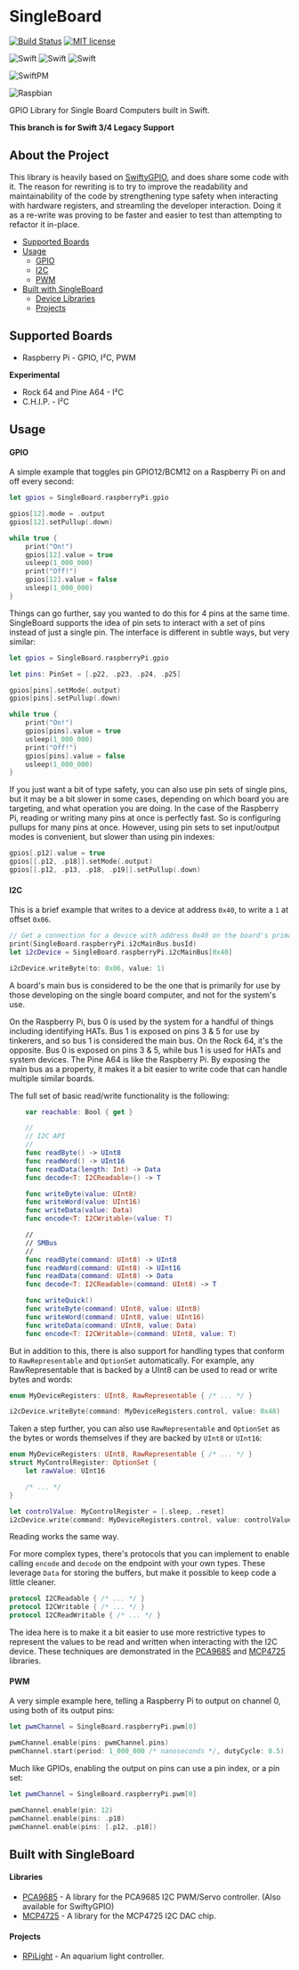# SingleBoard

[![Build Status](https://github.com/Kaiede/SingleBoard/workflows/CI/badge.svg)](https://github.com/Kaiede/SingleBoard/actions)
[![MIT license](http://img.shields.io/badge/license-MIT-brightgreen.svg)](http://opensource.org/licenses/MIT)

![Swift](https://img.shields.io/badge/Swift-5.x-brightgreen.svg?style=flat)
![Swift](https://img.shields.io/badge/Swift-4.x-brightgreen.svg?style=flat)
![Swift](https://img.shields.io/badge/Swift-3.x-brightgreen.svg?style=flat)

![SwiftPM](https://img.shields.io/badge/SwiftPM-✔-blue.svg?style=flat)

![Raspbian](https://img.shields.io/badge/OS-Raspbian-green.svg)

GPIO Library for Single Board Computers built in Swift.

**This branch is for Swift 3/4 Legacy Support**

## About the Project

This library is heavily based on [SwiftyGPIO](https://github.com/uraimo/SwiftyGPIO), and does share some code with it. The reason for rewriting is to try to improve the readability and maintainability of the code by strengthening type safety when interacting with hardware registers, and streamling the developer interaction. Doing it as a re-write was proving to be faster and easier to test than attempting to refactor it in-place.   

- [Supported Boards](#supported-boards)
- [Usage](#usage)
    - [GPIO](#gpio)
    - [I2C](#i2c)
    - [PWM](#pwm)
- [Built with SingleBoard](#built-with-singleboard)
    - [Device Libraries](#libraries)
    - [Projects](#projects)

## Supported Boards

* Raspberry Pi - GPIO, I²C, PWM

**Experimental**
* Rock 64 and Pine A64 - I²C  
* C.H.I.P. - I²C 

## Usage

#### GPIO

A simple example that toggles pin GPIO12/BCM12 on a Raspberry Pi on and off every second:

```Swift
let gpios = SingleBoard.raspberryPi.gpio

gpios[12].mode = .output
gpios[12].setPullup(.down)

while true {
    print("On!")
    gpios[12].value = true
    usleep(1_000_000)
    print("Off!")
    gpios[12].value = false
    usleep(1_000_000)
}
```

Things can go further, say you wanted to do this for 4 pins at the same time. SingleBoard supports the idea of pin sets to interact with a set of pins instead of just a single pin. The interface is different in subtle ways, but very similar: 

```Swift
let gpios = SingleBoard.raspberryPi.gpio

let pins: PinSet = [.p22, .p23, .p24, .p25]

gpios[pins].setMode(.output)
gpios[pins].setPullup(.down)

while true {
    print("On!")
    gpios[pins].value = true
    usleep(1_000_000)
    print("Off!")
    gpios[pins].value = false
    usleep(1_000_000)
}
```

If you just want a bit of type safety, you can also use pin sets of single pins, but it may be a bit slower in some cases, depending on which board you are targeting, and what operation you are doing. In the case of the Raspberry Pi, reading or writing many pins at once is perfectly fast. So is configuring pullups for many pins at once. However, using pin sets to set input/output modes is convenient, but slower than using pin indexes:

```Swift
gpios[.p12].value = true
gpios[[.p12, .p18]].setMode(.output)
gpios[[.p12, .p13, .p18, .p19]].setPullup(.down)
```

#### I2C

This is a brief example that writes to a device at address `0x40`, to write a `1` at offset `0x06`.

```Swift
// Get a connection for a device with address 0x40 on the board's primary bus
print(SingleBoard.raspberryPi.i2cMainBus.busId)
let i2cDevice = SingleBoard.raspberryPi.i2cMainBus[0x40]

i2cDevice.writeByte(to: 0x06, value: 1)
```

A board's main bus is considered to be the one that is primarily for use by those developing on the single board computer, and not for the system's use. 

On the Raspberry Pi, bus 0 is used by the system for a handful of things including identifying HATs. Bus 1 is exposed on pins 3 & 5 for use by tinkerers, and so bus 1 is considered the main bus. On the Rock 64, it's the opposite. Bus 0 is exposed on pins 3 & 5, while bus 1 is used for HATs and system devices. The Pine A64 is like the Raspberry Pi. By exposing the main bus as a property, it makes it a bit easier to write code that can handle multiple similar boards. 

The full set of basic read/write functionality is the following:

```Swift
    var reachable: Bool { get }

    //
    // I2C API
    //
    func readByte() -> UInt8
    func readWord() -> UInt16
    func readData(length: Int) -> Data
    func decode<T: I2CReadable>() -> T

    func writeByte(value: UInt8)
    func writeWord(value: UInt16)
    func writeData(value: Data)
    func encode<T: I2CWritable>(value: T)

    //
    // SMBus
    //
    func readByte(command: UInt8) -> UInt8
    func readWord(command: UInt8) -> UInt16
    func readData(command: UInt8) -> Data
    func decode<T: I2CReadable>(command: UInt8) -> T

    func writeQuick()
    func writeByte(command: UInt8, value: UInt8)
    func writeWord(command: UInt8, value: UInt16)
    func writeData(command: UInt8, value: Data)
    func encode<T: I2CWritable>(command: UInt8, value: T)
```
    
But in addition to this, there is also support for handling types that conform to `RawRepresentable` and `OptionSet` automatically. For example, any RawRepresentable that is backed by a UInt8 can be used to read or write bytes and words:

```Swift
enum MyDeviceRegisters: UInt8, RawRepresentable { /* ... */ }

i2cDevice.writeByte(command: MyDeviceRegisters.control, value: 0x48)
```

Taken a step further, you can also use `RawRepresentable` and `OptionSet` as the bytes or words themselves if they are backed by `UInt8` or `UInt16`:

```Swift
enum MyDeviceRegisters: UInt8, RawRepresentable { /* ... */ }
struct MyControlRegister: OptionSet {
	let rawValue: UInt16

	/* ... */
}

let controlValue: MyControlRegister = [.sleep, .reset]
i2cDevice.write(command: MyDeviceRegisters.control, value: controlValue)
```

Reading works the same way.

For more complex types, there's protocols that you can implement to enable calling `encode` and `decode` on the endpoint with your own types. These leverage `Data` for storing the buffers, but make it possible to keep code a little cleaner.

```Swift
protocol I2CReadable { /* ... */ }
protocol I2CWritable { /* ... */ }
protocol I2CReadWritable { /* ... */ }
```

The idea here is to make it a bit easier to use more restrictive types to represent the values to be read and written when interacting with the I2C device. These techniques are demonstrated in the [PCA9685](https://github.com/Kaiede/PCA9685) and [MCP4725](https://github.com/Kaiede/MCP4725) libraries. 

#### PWM

A very simple example here, telling a Raspberry Pi to output on channel 0, using both of its output pins:

```Swift
let pwmChannel = SingleBoard.raspberryPi.pwm[0]

pwmChannel.enable(pins: pwmChannel.pins)
pwmChannel.start(period: 1_000_000 /* nanoseconds */, dutyCycle: 0.5)
```

Much like GPIOs, enabling the output on pins can use a pin index, or a pin set:

```Swift
let pwmChannel = SingleBoard.raspberryPi.pwm[0]

pwmChannel.enable(pin: 12)
pwmChannel.enable(pins: .p18)
pwmChannel.enable(pins: [.p12, .p18])
```

## Built with SingleBoard

#### Libraries

* [PCA9685](https://github.com/Kaiede/PCA9685) - A library for the PCA9685 I2C PWM/Servo controller. (Also available for SwiftyGPIO)
* [MCP4725](https://github.com/Kaiede/MCP4725) - A library for the MCP4725 I2C DAC chip. 

#### Projects

* [RPiLight](https://github.com/Kaiede/RPiLight) - An aquarium light controller. 
